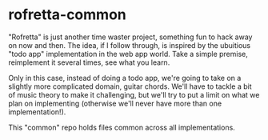 # rofretta-common
"Rofretta" is just another time waster project, something fun to hack away on now and then. The idea, if I follow through, is inspired by the ubuitious "todo app" implementation in the web app world. Take a simple premise, reimplement it several times, see what you learn. 

Only in this case, instead of doing a todo app, we're going to take on a slightly more complicated domain, guitar chords. We'll have to tackle a bit of music theory to make it challenging, but we'll try to put a limit on what we plan on implementing (otherwise we'll never have more than one implementation!).

This "common" repo holds files common across all implementations.  
